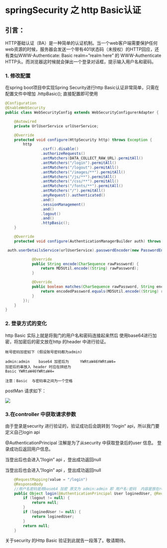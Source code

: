 # springSecurity 之 http Basic认证 

## 引言：

HTTP基础认证（BA）是一种简单的认证机制。当一个web客户端需要保护任何web资源的时候，服务器会发送一个带有401状态码（未授权）的HTTP回应，还有类似WWW-Authenticate: Basic realm=”realm here” 的 WWW-Authenticate HTTP头。而浏览器这时候就会弹出一个登录对话框，提示输入用户名和密码。

### 1. 修改配置
在spring boot项目中实现Spring Security进行http Basic认证非常简单，只需在配置文件中增加 .httpBasic(); 直接配置即可使用

```java
@Configuration
@EnableWebSecurity
public class WebSecurityConfig extends WebSecurityConfigurerAdapter {

    @Autowired
    private UrlUserService urlUserService;

    @Override
    protected void configure(HttpSecurity http) throws Exception {
        http
                .csrf().disable()
                .authorizeRequests()
                .antMatchers(DATA_COLLECT_RAW_URL).permitAll()
                .antMatchers("/login").permitAll()
                .antMatchers("/logout").permitAll()
                .antMatchers("/images/**").permitAll()
                .antMatchers("/js/**").permitAll()
                .antMatchers("/css/**").permitAll()
                .antMatchers("/fonts/**").permitAll()
                .antMatchers("/").permitAll()
                .anyRequest().authenticated()
                .and()
                .sessionManagement()
                .and()
                .logout()
                .and()
                .httpBasic();
    }

    @Override
    protected void configure(AuthenticationManagerBuilder auth) throws Exception {

 auth.userDetailsService(urlUserService).passwordEncoder(new PasswordEncoder() {//此处为密码使用md5 进行加密

            @Override
            public String encode(CharSequence rawPassword) {
                return MD5Util.encode((String) rawPassword);
            }

            @Override
            public boolean matches(CharSequence rawPassword, String encodedPassword) {
                return encodedPassword.equals(MD5Util.encode((String) rawPassword));
            }
        });
    }
}
```

### 2. 登录方式的变化

http Basic 实际上就是将我门的用户名和密码连接起来然后 使用base64进行加密，将加密后的密文放在http 的header 中进行验证。

```
帐号密码加密如下 (假设账号密码都为admin)

admin:admin    base64 加密后为     YWRtaW46YWRtaW4=
加密后的串放入 header 时应在拼结为 
Basic YWRtaW46YWRtaW4=       

注意：Basic  与密码串之间为一个空格  
```

postMan 请求如下：

![](http://ww4.sinaimg.cn/large/006tNc79ly1g35aodnsrbj316g0dijss.jpg)

### 3.在controller 中获取请求参数

由于登录是security 进行验证的，验证成功后会跳转到 “/login“ api，所以我门要定义自己login api

@AuthenticationPrincipal 注解是为了从security 中获取登录后的user 信息。 
登录成功后返回用户信息。 

当登出后也会进入”/login” api ，登出成功返回null

当登出后也会进入”/login” api ，登出成功返回null

```java
    @RequestMapping(value = "/login")
    @ResponseBody
    //用户名密码是用base64 加密 原文为 admin:admin 即 用户名:密码  内容是放在request.getHeader 的 "authorization" 中
    public Object login(@AuthenticationPrincipal User loginedUser, @RequestParam(name = "logout", required = false) String logout) {
        if (logout != null) {
            return null;
        }
        if (loginedUser != null) {
            return loginedUser;
        }
        return null;
    }
```

关于security 的Http Basic 验证到此就告一段落了。敬请期待。


